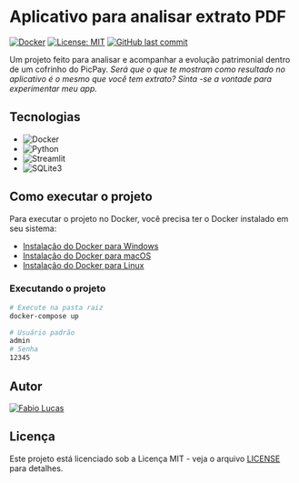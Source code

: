 # Aplicativo para analisar extrato PDF

[![Docker](https://img.shields.io/badge/Docker-latest-blue.svg)](https://www.docker.com/)
[![License: MIT](https://img.shields.io/badge/License-MIT-yellow.svg)](https://opensource.org/licenses/MIT)
[![GitHub last commit](https://img.shields.io/github/last-commit/fabiolucasz/extrato-bancario-pdf-pipeline.svg)](https://github.com/fabiolucasz/extrato-bancario-pdf-pipeline/commits/main)

Um projeto feito para analisar e acompanhar a evolução patrimonial dentro de um cofrinho do PicPay.
*Será que o que te mostram como resultado no aplicativo é o mesmo que você tem extrato? Sinta -se a vontade para experimentar meu app.*



## Tecnologias

- ![Docker](https://img.shields.io/badge/docker-%230db7ed.svg?style=for-the-badge&logo=docker&logoColor=white)
- ![Python](https://img.shields.io/badge/python-3670A0?style=for-the-badge&logo=python&logoColor=ffdd54)
- ![Streamlit](https://img.shields.io/badge/Streamlit-000000?style=for-the-badge&logo=streamlit)
- ![SQLite3](https://img.shields.io/badge/sqlite-000000?style=for-the-badge&logo=sqlite&logoColor=white)

## Como executar o projeto

Para executar o projeto no Docker, você precisa ter o Docker instalado em seu sistema:

- [Instalação do Docker para Windows](https://docs.docker.com/desktop/install/windows-install/)
- [Instalação do Docker para macOS](https://docs.docker.com/desktop/install/mac-install/)
- [Instalação do Docker para Linux](https://docs.docker.com/engine/install/)


### Executando o projeto


```bash
# Execute na pasta raiz
docker-compose up 
```

```sh
# Usuário padrão
admin
# Senha
12345
```

## Autor

[![Fabio Lucas](https://img.shields.io/badge/Fabio%20Lucas-GitHub-black.svg)](https://github.com/fabiolucasz/)

## Licença

Este projeto está licenciado sob a Licença MIT - veja o arquivo [LICENSE](LICENSE) para detalhes.

